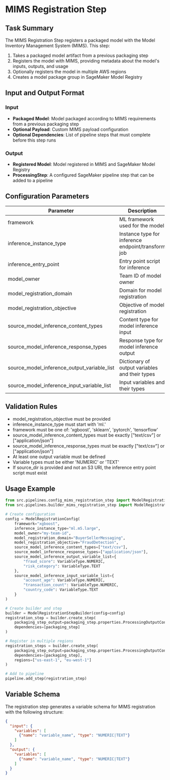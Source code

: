 # MIMS Registration Step

## Task Summary
The MIMS Registration Step registers a packaged model with the Model Inventory Management System (MIMS). This step:

1. Takes a packaged model artifact from a previous packaging step
2. Registers the model with MIMS, providing metadata about the model's inputs, outputs, and usage
3. Optionally registers the model in multiple AWS regions
4. Creates a model package group in SageMaker Model Registry

## Input and Output Format

### Input
- **Packaged Model**: Model packaged according to MIMS requirements from a previous packaging step
- **Optional Payload**: Custom MIMS payload configuration
- **Optional Dependencies**: List of pipeline steps that must complete before this step runs

### Output
- **Registered Model**: Model registered in MIMS and SageMaker Model Registry
- **ProcessingStep**: A configured SageMaker pipeline step that can be added to a pipeline

## Configuration Parameters

| Parameter | Description | Default |
|-----------|-------------|---------|
| framework | ML framework used for the model | xgboost |
| inference_instance_type | Instance type for inference endpoint/transform job | ml.m5.large |
| inference_entry_point | Entry point script for inference | inference.py |
| model_owner | Team ID of model owner | team id |
| model_registration_domain | Domain for model registration | BuyerSellerMessaging |
| model_registration_objective | Objective of model registration | Required |
| source_model_inference_content_types | Content type for model inference input | ["text/csv"] |
| source_model_inference_response_types | Response type for model inference output | ["application/json"] |
| source_model_inference_output_variable_list | Dictionary of output variables and their types | {"legacy-score": "NUMERIC"} |
| source_model_inference_input_variable_list | Input variables and their types | {} |

## Validation Rules
- model_registration_objective must be provided
- inference_instance_type must start with 'ml.'
- framework must be one of: 'xgboost', 'sklearn', 'pytorch', 'tensorflow'
- source_model_inference_content_types must be exactly ["text/csv"] or ["application/json"]
- source_model_inference_response_types must be exactly ["text/csv"] or ["application/json"]
- At least one output variable must be defined
- Variable types must be either 'NUMERIC' or 'TEXT'
- If source_dir is provided and not an S3 URI, the inference entry point script must exist

## Usage Example
```python
from src.pipelines.config_mims_registration_step import ModelRegistrationConfig, VariableType
from src.pipelines.builder_mims_registration_step import ModelRegistrationStepBuilder

# Create configuration
config = ModelRegistrationConfig(
    framework="xgboost",
    inference_instance_type="ml.m5.large",
    model_owner="my-team-id",
    model_registration_domain="BuyerSellerMessaging",
    model_registration_objective="FraudDetection",
    source_model_inference_content_types=["text/csv"],
    source_model_inference_response_types=["application/json"],
    source_model_inference_output_variable_list={
        "fraud_score": VariableType.NUMERIC,
        "risk_category": VariableType.TEXT
    },
    source_model_inference_input_variable_list={
        "account_age": VariableType.NUMERIC,
        "transaction_count": VariableType.NUMERIC,
        "country_code": VariableType.TEXT
    }
)

# Create builder and step
builder = ModelRegistrationStepBuilder(config=config)
registration_step = builder.create_step(
    packaging_step_output=packaging_step.properties.ProcessingOutputConfig.Outputs["packaged_model_output"].S3Output.S3Uri,
    dependencies=[packaging_step]
)

# Register in multiple regions
registration_steps = builder.create_step(
    packaging_step_output=packaging_step.properties.ProcessingOutputConfig.Outputs["packaged_model_output"].S3Output.S3Uri,
    dependencies=[packaging_step],
    regions=["us-east-1", "eu-west-1"]
)

# Add to pipeline
pipeline.add_step(registration_step)
```

## Variable Schema
The registration step generates a variable schema for MIMS registration with the following structure:

```json
{
  "input": {
    "variables": [
      {"name": "variable_name", "type": "NUMERIC|TEXT"}
    ]
  },
  "output": {
    "variables": [
      {"name": "variable_name", "type": "NUMERIC|TEXT"}
    ]
  }
}
```
